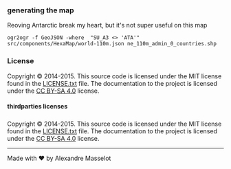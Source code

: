 

### generating the map
Reoving Antarctic break my heart, but it's not super useful on this map

    ogr2ogr -f GeoJSON -where  "SU_A3 <> 'ATA'" src/components/HexaMap/world-110m.json ne_110m_admin_0_countries.shp 



### License
Copyright © 2014-2015. This source code is licensed under the MIT
license found in the [LICENSE.txt](https://github.com/alexmasselot/medlineGeoWebFrontend/blob/master/LICENSE.txt)
file. The documentation to the project is licensed under the
[CC BY-SA 4.0](http://creativecommons.org/licenses/by-sa/4.0/) license.

#### thirdparties licenses
##### 
Copyright © 2014-2015. This source code is licensed under the MIT
license found in the [LICENSE.txt](https://github.com/kriasoft/react-starter-kit/blob/master/LICENSE.txt)
file. The documentation to the project is licensed under the
[CC BY-SA 4.0](http://creativecommons.org/licenses/by-sa/4.0/) license.

---
Made with ♥ by Alexandre Masselot

